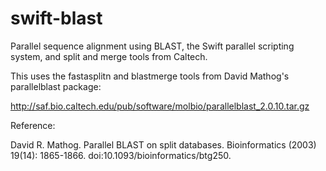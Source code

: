 swift-blast
===========

Parallel sequence alignment using BLAST, the Swift parallel scripting system, and split and merge tools from Caltech.

This uses the fastasplitn and blastmerge tools from David Mathog's parallelblast package:

http://saf.bio.caltech.edu/pub/software/molbio/parallelblast_2.0.10.tar.gz

Reference:

David R. Mathog. Parallel BLAST on split databases. Bioinformatics (2003) 19(14): 1865-1866. doi:10.1093/bioinformatics/btg250.
